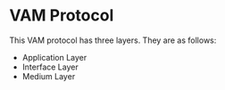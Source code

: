 # VAM Protocol

This VAM protocol has three layers. They are as follows:

   * Application Layer
   * Interface Layer
   * Medium Layer


